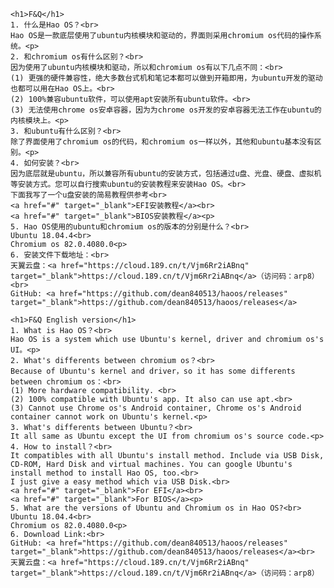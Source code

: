 	<h1>F&Q</h1>
	1. 什么是Hao OS？<br>
	Hao OS是一款底层使用了ubuntu内核模块和驱动的，界面则采用chromium os代码的操作系统。<p>
	2. 和chromium os有什么区别？<br>
	因为使用了ubuntu内核模块和驱动，所以和chromium os有以下几点不同：<br>
	(1) 更强的硬件兼容性，绝大多数台式机和笔记本都可以做到开箱即用，为ubuntu开发的驱动也都可以用在Hao OS上。<br>
	(2) 100%兼容ubuntu软件，可以使用apt安装所有ubuntu软件。<br>
	(3) 无法使用chrome os安卓容器，因为为chrome os开发的安卓容器无法工作在ubuntu的内核模块上。<p>
	3. 和ubuntu有什么区别？<br>
	除了界面使用了chromium os的代码，和chromium os一样以外，其他和ubuntu基本没有区别。<p>
	4. 如何安装？<br>
	因为底层就是ubuntu，所以兼容所有ubuntu的安装方式，包括通过u盘、光盘、硬盘、虚拟机等安装方式。您可以自行搜索ubuntu的安装教程来安装Hao OS。<br>
	下面我写了一个u盘安装的简易教程供参考<br>
	<a href="#" target="_blank">EFI安装教程</a><br>
	<a href="#" target="_blank">BIOS安装教程</a><p>
	5. Hao OS使用的ubuntu和chromium os的版本的分别是什么？<br>
	Ubuntu 18.04.4<br>
	Chromium os 82.0.4080.0<p>
	6. 安装文件下载地址：<br>
	天翼云盘：<a href="https://cloud.189.cn/t/Vjm6Rr2iABnq" target="_blank">https://cloud.189.cn/t/Vjm6Rr2iABnq</a>（访问码：arp8）<br>
	GitHub: <a href="https://github.com/dean840513/haoos/releases" target="_blank">https://github.com/dean840513/haoos/releases</a>

	<h1>F&Q English version</h1>
	1. What is Hao OS？<br>
	Hao OS is a system which use Ubuntu's kernel, driver and chromium os's UI。<p>
	2. What's differents between chromium os？<br>
	Because of Ubuntu's kernel and driver，so it has some differents between chromium os：<br>
	(1) More hardware compatibility. <br>
	(2) 100% compatible with Ubuntu's app. It also can use apt.<br>
	(3) Cannot use Chrome os's Android container, Chrome os's Android container cannot work on Ubuntu's kernel.<p>
	3. What's differents between Ubuntu？<br>
	It all same as Ubuntu except the UI from chromium os's source code.<p>
	4. How to install？<br>
	It compatibles with all Ubuntu's install method. Include via USB Disk, CD-ROM, Hard Disk and virtual machines. You can google Ubuntu's install method to install Hao OS, too.<br>
	I just give a easy method which via USB Disk.<br>
	<a href="#" target="_blank">For EFI</a><br>
	<a href="#" target="_blank">For BIOS</a><p>
	5. What are the versions of Ubuntu and Chromium os in Hao OS?<br>
	Ubuntu 18.04.4<br>
	Chromium os 82.0.4080.0<p>
	6. Download Link:<br>
	GitHub: <a href="https://github.com/dean840513/haoos/releases" target="_blank">https://github.com/dean840513/haoos/releases</a><br>
	天翼云盘：<a href="https://cloud.189.cn/t/Vjm6Rr2iABnq" target="_blank">https://cloud.189.cn/t/Vjm6Rr2iABnq</a>（访问码：arp8）
